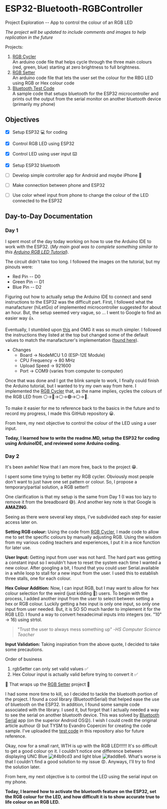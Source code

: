 # ESP32-Bluetooth-RGBController
Project Exploration -- App to control the colour of an RGB LED

*The project will be updated to include comments and images to help replication in the future*

Projects:
1. [RGB Cycler](/RGB_Cycler)<br />An arduino code file that helps cycle through the three main colours (red, green, blue) starting at zero brightness to full brightness. 
2. [RGB Setter](/RGB_Setter)<br />An arduino code file that lets the user set the colour for the RBG LED using RGB or Hex colour code
3. [Bluetooth Test Code](/FirstBluetoothTest)<br /> A sample code that setups bluetooth for the ESP32 microcontroller and prints out the output from the serial monitor on another bluetooth device (primarily my phone)


## Objectives
- [x] Setup ESP32 💻 for coding
- [x] Control RGB LED using ESP32 
- [x] Control LED using user input ⌨️
- [x] Setup ESP32 bluetooth
- [ ] Develop simple controller app for Android and *maybe* iPhone 📱
- [ ] Make connection between phone and ESP32
- [ ] Use color wheel input from phone to change the colour of the LED connected to the ESP32



## Day-to-Day Documentation
### Day 1
I spent most of the day today working on how to use the Arduino IDE to work with the ESP32. (*My main goal was to complete something similar to this [Arduino RGB LED Tutorial](https://create.arduino.cc/projecthub/muhammad-aqib/arduino-rgb-led-tutorial-fc003e)*).

The circuit didn't take too long. I followed the images on the tutorial, but my pinouts were:
- Red Pin -- D0
- Green Pin -- D1
- Blue Pin -- D2

Figuring out how to actually setup the Arduino IDE to connect and send instructions to the ESP32 was the difficult part. First, I followed what the manafacturer (hiLetGo) of implemented microcontroller suggested for about an hour. But, the setup seemed very vague, so ... I went to Google to find an easier way 👍.

Eventually, I stumbled upon [this](https://arduino-esp8266.readthedocs.io/en/latest/installing.html) and OMG it was so much simpler. I followed the instructions they listed at the top but changed some of the default values to match the manafacturer's implementation ([found here](https://hiletgo.com/ProductDetail/1906570.html)).
- Changes
    - Board &rarr; NodeMCU 1.0 (ESP-12E Module)
    - CPU Frequency &rarr; 80 MHz
    - Upload Speed &rarr; 921600
    - Port &rarr; COM9 (varies from computer to computer)

Once that was done and I got the blink sample to work, I finally could finish the Arduino tutorial, but I wanted to try my own way from here. I implemented the [RGB Cycler](/RGB_Cycler) that, as the name implies, cycles the colours of the RGB LED from ⚪&rarr;🔴&rarr;⚪&rarr;🟢&rarr;⚪&rarr;🔵.

To make it easier for me to reference back to the basics in the future and to record my progress, I made this GitHub repository 😀.

From here, my next objective to control the colour of the LED using a user input.

**Today, I learned how to write the readme.MD, setup the ESP32 for coding using ArduinoIDE, and reviewed some Arduino coding.**
### Day 2
It's been awhile! Now that I am more free, back to the project 😁.

I spent some time trying to better my RGB cycler. Obviously most people don't want to just have one set pattern or colour. So, I propose a temporary/partial solution, a RGB setter!!

One clarification is that my setup is the same from Day 1 (I was too lazy to remove it from the breadboard 😅). And another key note is that Google is **AMAZING**.

Seeing as there were several key steps, I've subdivided each step for easier access later on.

**Setting RGB colour:**
 Using the code from [RGB Cycler](/RGB_Cycler), I made code to allow me to set the specific colours by manually adjusting RGB. Using the wisdom from my various coding teachers and experiences, I put it in a nice function for later use.

**User Input:**
 Getting input from user was not hard. The hard part was getting a constant input so I wouldn't have to reset the system each time I wanted a new colour. After googling a bit, I found that you could user Serial.available in a while loop to stall for a new input from the user. I used this to establish three stalls, one for each colour. 

**Hex Colour Addition:** 
Now, I can input RGB, but I may want to allow for hex colour selection for the weird (just kidding 🤥) users. To begin with the process, I added another input from the user to select between setting a hex or RGB colour. Luckily getting a hex input is only one input, so only one input from user needed. But, it is SO SO much harder to implement it for the RGB LED. I found a way to convert hexadecimal inputs into integers (ex. "10" &rarr; 16) using strtol. 

> "Trust the user to always mess something up" -*HS Computer Science Teacher*

**Input Validation:** 
Taking inspiration from the above quote, I decided to take some precautions. 

Order of business
1. rgbSetter can only set valid values ✅ 
2. Hex Colour input is actually valid before trying to convert it ✅

🎉 That wraps up the [RGB Setter](/RGB_Setter) project 🎉

I had some more time to kill, so I decided to tackle the bluetooth portion of the project. I found a cool library (BluetoothSerial) that helped ease the use of bluetooth on the ESP32. In addition, I found some sample code associated with the library. I used it, but forgot that I actually needed a way to see the serial on another bluetooth device. This was solved by [Bluetooth Serial](https://play.google.com/store/apps/details?id=de.kai_morich.serial_bluetooth_terminal&hl=en_US&gl=US) app (on the superior Android OS😜). I wish I could credit the original article authour 😢 but TYSM to Evandro Copercini for creating the code sample. I've uploaded the [test code](/FirstBluetoothTest) in this repository also for future reference.

Okay, now for a small rant, WTH is up with the RGB LED!!!!!! It's so difficult to get a good colour on it. I couldn't notice one difference between displaying UNC Blue ![#4b9cd3](https://via.placeholder.com/15/4b9cd3/000000?text=+) and light blue ![#add8e6](https://via.placeholder.com/15/add8e6/000000?text=+). What's worse is that I couldn't find a good solution to my issue 😡. Anyways, I'll try to find the solution later.

From here, my next objective is to control the LED using the serial input on my phone.

**Today, I learned how to activate the bluetooth feature on the ESP32, set the RGB colour for the LED, and how difficult it is to show accurate true to life colour on an RGB LED.**
